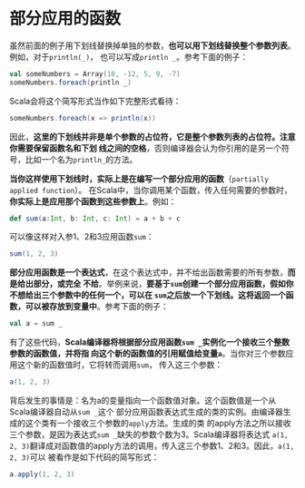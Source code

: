 部分应用的函数
================================================================================
虽然前面的例子用下划线替换掉单独的参数，**也可以用下划线替换整个参数列表**。例如，对于`println(_)`，
也可以写成`println _`。参考下面的例子：
```scala
val someNumbers = Array(10, -12, 5, 9, -7)
someNumbers.foreach(println _)
```
Scala会将这个简写形式当作如下完整形式看待：
```scala
someNumbers.foreach(x => println(x))
```
因此，**这里的下划线并非是单个参数的占位符，它是整个参数列表的占位符。注意你需要保留函数名和下划
线之间的空格**，否则编译器会认为你引用的是另一个符号，比如一个名为`println_`的方法。

**当你这样使用下划线时，实际上是在编写一个部分应用的函数**（`partially applied function`）。
在Scala中，当你调用某个函数，传入任何需要的参数时，**你实际上是应用那个函数到这些参数上**。例如：
```scala
def sum(a:Int, b: Int, c: Int) = a + b + c 
```
可以像这样对入参1、2和3应用函数`sum`：
```scala
sum(1, 2, 3)
```
**部分应用函数是一个表达式**，在这个表达式中，并不给出函数需要的所有参数，**而是给出部分，或完全
不给**。举例来说，**要基于`sum`创建一个部分应用函数，假如你不想给出三个参数中的任何一个，可以在
`sum`之后放一个下划线。这将返回一个函数，可以被存放到变量中**。参考下面的例子：
```scala
val a = sum _
```
有了这些代码，**Scala编译器将根据部分应用函数`sum _`实例化一个接收三个整数参数的函数值，并将指
向这个新的函数值的引用赋值给变量`a`**。当你对三个参数应用这个新的函数值时，它将转而调用`sum`，
传入这三个参数：
```scala
a(1, 2, 3)
```
背后发生的事情是：名为a的变量指向一个函数值对象。这个函数值是一个从Scala编译器自动从`sum _`这个
部分应用函数表达式生成的类的实例。由编译器生成的这个类有一个接收三个参数的`apply`方法。生成的类
的apply方法之所以接收三个参数，是因为表达式`sum _`缺失的参数个数为3。Scala编译器将表达式
`a(1, 2, 3)`翻译成对函数值的apply方法的调用，传入这三个参数1、2和3。因此，`a(1, 2, 3)`可以
被看作是如下代码的简写形式：
```scala
a.apply(1, 2, 3)
```
